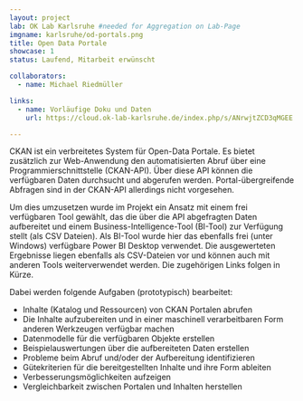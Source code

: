 ```yaml
---
layout: project
lab: OK Lab Karlsruhe #needed for Aggregation on Lab-Page
imgname: karlsruhe/od-portals.png
title: Open Data Portale
showcase: 1
status: Laufend, Mitarbeit erwünscht

collaborators:
  - name: Michael Riedmüller

links:
  - name: Vorläufige Doku und Daten
    url: https://cloud.ok-lab-karlsruhe.de/index.php/s/ANrwjtZCD3qMGEE

---
```


CKAN ist ein verbreitetes System für Open-Data Portale. Es bietet zusätzlich zur Web-Anwendung den automatisierten Abruf über eine Programmierschnittstelle (CKAN-API). Über diese API können die verfügbaren Daten durchsucht und abgerufen werden. Portal-übergreifende Abfragen sind in der CKAN-API allerdings nicht vorgesehen. 

Um dies umzusetzen wurde im Projekt ein Ansatz mit einem frei verfügbaren Tool gewählt, das die über die API abgefragten Daten aufbereitet und einem Business-Intelligence-Tool (BI-Tool) zur Verfügung stellt (als CSV Dateien).
Als BI-Tool wurde hier das ebenfalls frei (unter Windows) verfügbare Power BI Desktop verwendet. Die ausgewerteten Ergebnisse liegen ebenfalls als CSV-Dateien vor und können auch mit anderen Tools weiterverwendet werden. Die zugehörigen Links folgen in Kürze.


Dabei werden folgende Aufgaben (prototypisch) bearbeitet:
  * Inhalte (Katalog und Ressourcen) von CKAN Portalen abrufen
  * Die Inhalte aufzubereiten und in einer maschinell verarbeitbaren Form anderen Werkzeugen verfügbar machen
  * Datenmodelle für die verfügbaren Objekte erstellen
  * Beispielauswertungen über die aufbereiteten Daten erstellen
  * Probleme beim Abruf und/oder der Aufbereitung identifizieren
  * Gütekriterien für die bereitgestellten Inhalte und ihre Form ableiten
  * Verbesserungsmöglichkeiten aufzeigen
  * Vergleichbarkeit zwischen Portalen und Inhalten herstellen

